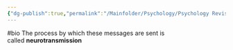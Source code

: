 ```yaml
---
{"dg-publish":true,"permalink":"/Mainfolder/Psychology/Psychology Revision/Concepts/Neurotransmissions/"}
---
```


#bio 
The process by which these messages are sent is called **neurotransmission** 